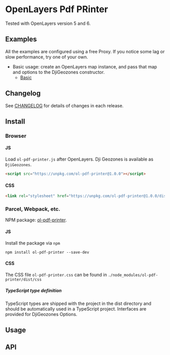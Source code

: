 # OpenLayers Pdf PRinter

Tested with OpenLayers version 5 and 6.

## Examples

All the examples are configured using a free Proxy. If you notice some lag or slow performance, try one of your own.

-   Basic usage: create an OpenLayers map instance, and pass that map and options to the DjiGeozones constructor.
    -   [Basic](https://raw.githack.com/GastonZalba/ol-pdf-printer/v1.0.0/examples/basic.html)

## Changelog

See [CHANGELOG](./CHANGELOG.md) for details of changes in each release.

## Install

### Browser

#### JS

Load `ol-pdf-printer.js` after OpenLayers. Dji Geozones is available as `DjiGeozones`.

```HTML
<script src="https://unpkg.com/ol-pdf-printer@1.0.0"></script>
```

#### CSS

```HTML
<link rel="stylesheet" href="https://unpkg.com/ol-pdf-printer@1.0.0/dist/ol-pdf-printer.css" />
```

### Parcel, Webpack, etc.

NPM package: [ol-pdf-printer](https://www.npmjs.com/package/ol-pdf-printer).

#### JS

Install the package via `npm`

    npm install ol-pdf-printer --save-dev

#### CSS

The CSS file `ol-pdf-printer.css` can be found in `./node_modules/ol-pdf-printer/dist/css`

##### TypeScript type definition

TypeScript types are shipped with the project in the dist directory and should be automatically used in a TypeScript project. Interfaces are provided for DjiGeozones Options.


## Usage

## API